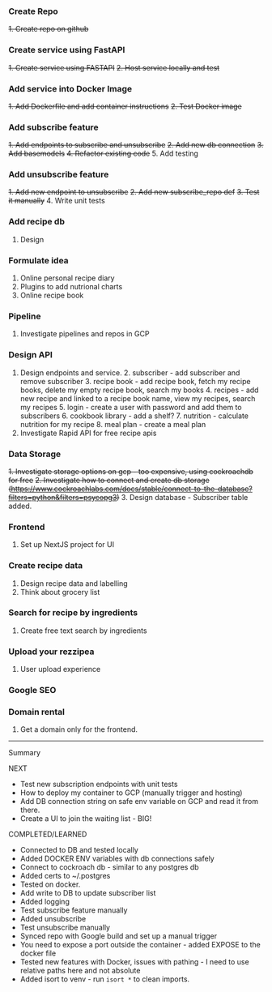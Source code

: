 ### Create Repo
~~1. Create repo on github~~

### Create service using FastAPI
~~1. Create service using FASTAPI~~
~~2. Host service locally and test~~

### Add service into Docker Image
~~1. Add Dockerfile and add container instructions~~
~~2. Test Docker image~~

### Add subscribe feature
~~1. Add endpoints to subscribe and unsubscribe~~
~~2. Add new db connection~~
~~3. Add basemodels~~
~~4. Refactor existing code~~
5. Add testing

### Add unsubscribe feature
~~1. Add new endpoint to unsubscribe~~
~~2. Add new subscribe_repo def~~
~~3. Test it manually~~
4. Write unit tests

### Add recipe db
1. Design

### Formulate idea
1. Online personal recipe diary
2. Plugins to add nutrional charts
3. Online recipe book

### Pipeline
1. Investigate pipelines and repos in GCP

### Design API
1. Design endpoints and service.
   2. subscriber - add subscriber and remove subscriber
   3. recipe book - add recipe book, fetch my recipe books, delete my empty recipe book, search my books
   4. recipes - add new recipe and linked to a recipe book name, view my recipes, search my recipes
   5. login - create a user with password and add them to subscribers
   6. cookbook library - add a shelf?
   7. nutrition - calculate nutrition for my recipe
   8. meal plan - create a meal plan
2. Investigate Rapid API for free recipe apis

### Data Storage
~~1. Investigate storage options on gcp - too expensive, using cockroachdb for free~~
~~2. Investigate how to connect and create db storage (https://www.cockroachlabs.com/docs/stable/connect-to-the-database?filters=python&filters=psycopg3)~~
3. Design database - Subscriber table added.

### Frontend
1. Set up NextJS project for UI

### Create recipe data
1. Design recipe data and labelling
2. Think about grocery list

### Search for recipe by ingredients
1. Create free text search by ingredients

### Upload your rezzipea
1. User upload experience

### Google SEO

### Domain rental
1. Get a domain only for the frontend.

------------
Summary

NEXT
- Test new subscription endpoints with unit tests
- How to deploy my container to GCP (manually trigger and hosting)
- Add DB connection string on safe env variable on GCP and read it from there.
- Create a UI to join the waiting list - BIG!

COMPLETED/LEARNED
- Connected to DB and tested locally
- Added DOCKER ENV variables with db connections safely
- Connect to cockroach db - similar to any postgres db
- Added certs to ~/.postgres
- Tested on docker.
- Add write to DB to update subscriber list
- Added logging
- Test subscribe feature manually
- Added unsubscribe
- Test unsubscribe manually
- Synced repo with Google build and set up a manual trigger
- You need to expose a port outside the container - added EXPOSE to the docker file
- Tested new features with Docker, issues with pathing - I need to use relative paths here and not absolute
- Added isort to venv - run `isort *` to clean imports.
